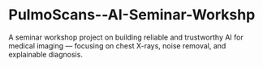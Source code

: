 # PulmoScans--AI-Seminar-Workshp
A seminar workshop project on building reliable and trustworthy AI for medical imaging — focusing on chest X-rays, noise removal, and explainable diagnosis.
